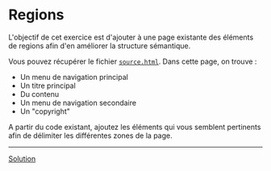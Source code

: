 # Regions

L'objectif de cet exercice est d'ajouter à une page existante des éléments de
regions afin d'en améliorer la structure sémantique.

Vous pouvez récupérer le fichier [`source.html`](./source.html). Dans cette
page, on trouve :

* Un menu de navigation principal
* Un titre principal
* Du contenu
* Un menu de navigation secondaire
* Un "copyright"

A partir du code existant, ajoutez les éléments qui vous semblent pertinents
afin de délimiter les différentes zones de la page.

<hr />

[Solution](./solution.html)

